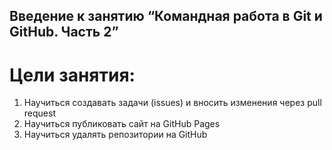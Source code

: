 ## Введение к занятию “Командная работа в Git и GitHub. Часть 2”
# Цели занятия:
1. Научиться создавать задачи (issues) и вносить изменения через pull request
2. Научиться публиковать сайт на GitHub Pages
3. Научиться удалять репозитории на GitHub